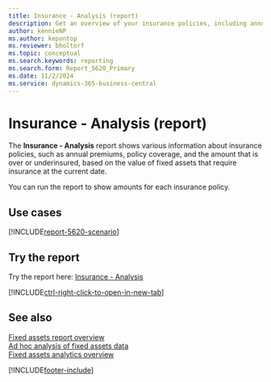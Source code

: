 ```yaml
---
title: Insurance - Analysis (report)
description: Get an overview of your insurance policies, including annual premiums, policy coverage, and information about over or underinsured assets.
author: kennieNP
ms.author: kepontop
ms.reviewer: bholtorf
ms.topic: conceptual
ms.search.keywords: reporting
ms.search.form: Report_5620_Primary
ms.date: 11/2/2024
ms.service: dynamics-365-business-central
---
```


# Insurance - Analysis (report)

The **Insurance - Analysis** report shows various information about insurance policies, such as annual premiums, policy coverage, and the amount that is over or underinsured, based on the value of fixed assets that require insurance at the current date.

You can run the report to show amounts for each insurance policy.


## Use cases

[!INCLUDE[report-5620-scenario](../includes/report-5620-scenario-include.md)]

<!-- 

Prompt

Below is a report in an ERP system. Provide 3-4 use cases for different personas working with fixed asset management or finance for fixed assets.

Format like this:    
  
As a <persona>, use the report to    
* use case 1  
* use case 2    

Do not capitalize the persona names. 

Do not start lines with "Use the data to"

## Report name
Insurance - Analysis

## Report description


### What the report does

### Use cases


Please include your data sources and URLs

-->


## Try the report

Try the report here: [Insurance - Analysis](https://businesscentral.dynamics.com?report=5620)

[!INCLUDE[ctrl-right-click-to-open-in-new-tab](../includes/ctrl-right-click-to-open-in-new-tab.md)]

## See also

[Fixed assets report overview](../fa-reports.md)  
[Ad hoc analysis of fixed assets data](../ad-hoc-analysis-fa.md)  
[Fixed assets analytics overview](../fa-analytics-overview.md)  

[!INCLUDE[footer-include](../includes/footer-banner.md)]